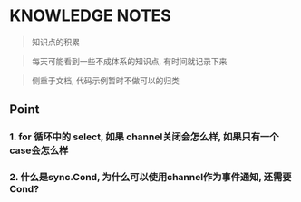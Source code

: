 # KNOWLEDGE NOTES

> 知识点的积累

> 每天可能看到一些不成体系的知识点, 有时间就记录下来

> 侧重于文档, 代码示例暂时不做可以的归类

## Point

### 1. for 循环中的 select, 如果 channel关闭会怎么样, 如果只有一个case会怎么样

### 2. 什么是sync.Cond, 为什么可以使用channel作为事件通知, 还需要Cond?